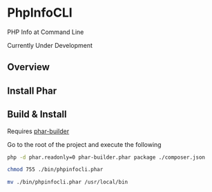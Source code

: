# PhpInfoCLI

PHP Info at Command Line

Currently Under Development


## Overview

## Install Phar

## Build & Install

Requires [phar-builder](https://github.com/MacFJA/PharBuilder)

Go to the root of the project and execute the following

```bash
php -d phar.readonly=0 phar-builder.phar package ./composer.json
```

```bash
chmod 755 ./bin/phpinfocli.phar 
```

```bash
mv ./bin/phpinfocli.phar /usr/local/bin
```







